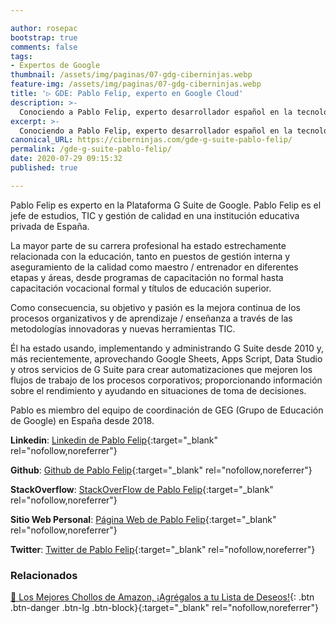 ```yaml
---

author: rosepac
bootstrap: true
comments: false
tags:
- Expertos de Google
thumbnail: /assets/img/paginas/07-gdg-ciberninjas.webp
feature-img: /assets/img/paginas/07-gdg-ciberninjas.webp
title: '▷ GDE: Pablo Felip, experto en Google Cloud'
description: >-
  Conociendo a Pablo Felip, experto desarrollador español en la tecnología G Suite e incluido en el programa de Expertos de Desarrolladores de Google 2020.
excerpt: >-
  Conociendo a Pablo Felip, experto desarrollador español en la tecnología G Suite e incluido en el programa de Expertos de Desarrolladores de Google 2020.
canonical_URL: https://ciberninjas.com/gde-g-suite-pablo-felip/
permalink: /gde-g-suite-pablo-felip/
date: 2020-07-29 09:15:32
published: true

---
```


Pablo Felip es experto en la Plataforma G Suite de Google. Pablo Felip es el jefe de estudios, TIC y gestión de calidad en una institución educativa privada de España.

La mayor parte de su carrera profesional ha estado estrechamente relacionada con la educación, tanto en puestos de gestión interna y aseguramiento de la calidad como maestro / entrenador en diferentes etapas y áreas, desde programas de capacitación no formal hasta capacitación vocacional formal y títulos de educación superior.

Como consecuencia, su objetivo y pasión es la mejora continua de los procesos organizativos y de aprendizaje / enseñanza a través de las metodologías innovadoras y nuevas herramientas TIC.

Él ha estado usando, implementando y administrando G Suite desde 2010 y, más recientemente, aprovechando Google Sheets, Apps Script, Data Studio y otros servicios de G Suite para crear automatizaciones que mejoren los flujos de trabajo de los procesos corporativos; proporcionando información sobre el rendimiento y ayudando en situaciones de toma de decisiones.

Pablo es miembro del equipo de coordinación de GEG (Grupo de Educación de Google) en España desde 2018.

**Linkedin**: [Linkedin de Pablo Felip](https://www.linkedin.com/in/pfelipm){:target="_blank" rel="nofollow,noreferrer"}

**Github**: [Github de Pablo Felip](https://www.github.com/pfelipm){:target="_blank" rel="nofollow,noreferrer"}

**StackOverflow**: [StackOverFlow de Pablo Felip](https://www.stackoverflow.com/users/13398997/pablo-felip){:target="_blank" rel="nofollow,noreferrer"}

**Sitio Web Personal**: [Página Web de Pablo Felip](http://pablofelip.online/){:target="_blank" rel="nofollow,noreferrer"}

**Twitter**: [Twitter de Pablo Felip](https://www.twitter.com/pfelipm){:target="_blank" rel="nofollow,noreferrer"}
<!-- https://developers.google.com/community/experts/directory/profile/profile-carlos_sanchez -->

### **Relacionados** <!-- omit in toc -->

[🛒 Los Mejores Chollos de Amazon, ¡Agrégalos a tu Lista de Deseos!](https://www.amazon.es/shop/cibercursos "Los Mejores Chollos de Amazon, Ofertas Flash, Black Monday y Amazon Prime Day"){: .btn .btn-danger .btn-lg .btn-block}{:target="_blank" rel="nofollow,noreferrer"}